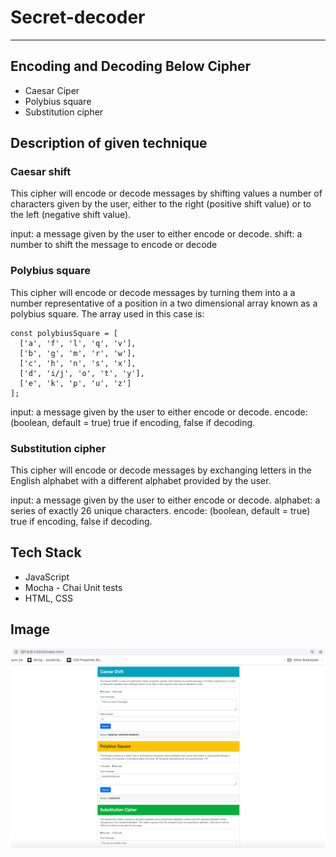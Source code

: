 # Secret-decoder

---

## Encoding and Decoding Below Cipher

- Caesar Ciper
- Polybius square
- Substitution cipher

## Description of given technique

### Caesar shift
This cipher will encode or decode messages by shifting values a number of characters given by the user,
either to the right (positive shift value) or to the left (negative shift value).

input: a message given by the user to either encode or decode.
shift: a number to shift the message to encode or decode

### Polybius square 
This cipher will encode or decode messages by turning them into a a number representative of a position in a two dimensional array known as a polybius square.
The array used in this case is:

    const polybiusSquare = [
      ['a', 'f', 'l', 'q', 'v'],
      ['b', 'g', 'm', 'r', 'w'],
      ['c', 'h', 'n', 's', 'x'],
      ['d', 'i/j', 'o', 't', 'y'],
      ['e', 'k', 'p', 'u', 'z']
    ];

input: a message given by the user to either encode or decode.
encode: (boolean, default = true) true if encoding, false if decoding.

### Substitution cipher
This cipher will encode or decode messages by exchanging letters in the English alphabet with a different alphabet provided by the user.

input: a message given by the user to either encode or decode.
alphabet: a series of exactly 26 unique characters.
encode: (boolean, default = true) true if encoding, false if decoding.


## Tech Stack
- JavaScript
- Mocha - Chai Unit tests
- HTML, CSS

## Image

![Secret_Decoder](https://github.com/dimples-app/Secret-decoder/blob/main/Secret_DeCoder.png)
